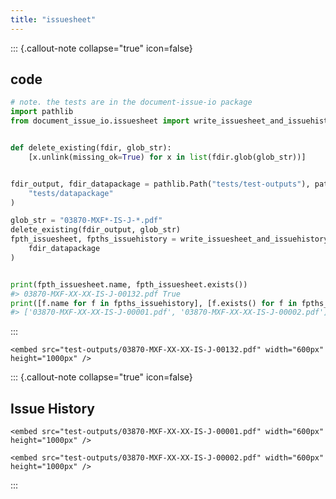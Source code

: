 ```yaml
---
title: "issuesheet"
---
```


::: {.callout-note collapse="true" icon=false}

## code

```py
# note. the tests are in the document-issue-io package
import pathlib
from document_issue_io.issuesheet import write_issuesheet_and_issuehistory


def delete_existing(fdir, glob_str):
    [x.unlink(missing_ok=True) for x in list(fdir.glob(glob_str))]


fdir_output, fdir_datapackage = pathlib.Path("tests/test-outputs"), pathlib.Path(
    "tests/datapackage"
)

glob_str = "03870-MXF*-IS-J-*.pdf"
delete_existing(fdir_output, glob_str)
fpth_issuesheet, fpths_issuehistory = write_issuesheet_and_issuehistory(
    fdir_datapackage
)


print(fpth_issuesheet.name, fpth_issuesheet.exists())
#> 03870-MXF-XX-XX-IS-J-00132.pdf True
print([f.name for f in fpths_issuehistory], [f.exists() for f in fpths_issuehistory])
#> ['03870-MXF-XX-XX-IS-J-00001.pdf', '03870-MXF-XX-XX-IS-J-00002.pdf'] [True, True]
```

:::

```{=html}
<embed src="test-outputs/03870-MXF-XX-XX-IS-J-00132.pdf" width="600px" height="1000px" />
```

::: {.callout-note collapse="true" icon=false}

## Issue History

```{=html}
<embed src="test-outputs/03870-MXF-XX-XX-IS-J-00001.pdf" width="600px" height="1000px" />
```

```{=html}
<embed src="test-outputs/03870-MXF-XX-XX-IS-J-00002.pdf" width="600px" height="1000px" />
```

:::
